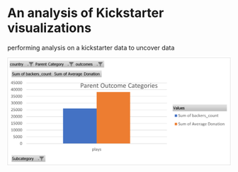 # An analysis of Kickstarter visualizations
performing analysis on a kickstarter data to uncover data

![my-game](Parent-Outcome-Categories-plot.png)



